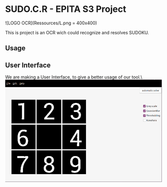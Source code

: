 # SUDO.C.R - EPITA S3 Project

![LOGO OCR](Ressources/L.png = 400x400)

This is project is an OCR wich could recognize and resolves SUDOKU.

## Usage

## User Interface
We are making a User Interface, to give a better usage of our tool.\\
![INTERFACE GRAPHIQUE](Ressources/UI.png)
